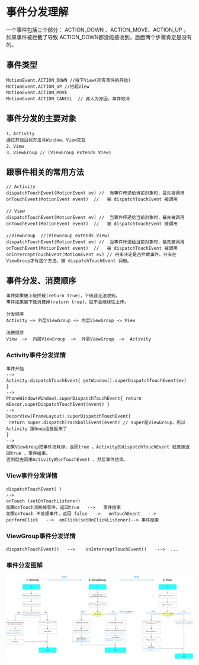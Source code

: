 # 事件分发理解
一个事件包括三个部分： ACTION_DOWN 、ACTION_MOVE、ACTION_UP 。
如果事件被拦截了导致 ACTION_DOWN都没能接收到，后面两个步骤肯定是没有的。

## 事件类型 
```text
MotionEvent.ACTION_DOWN //按下View(所有事件的开始)
MotionEvent.ACTION_UP //抬起View 
MotionEvent.ACTION_MOVE
MotionEvent.ACTION_CANCEL  // 非人为原因，事件取消
```

## 事件分发的主要对象
```text
1、Activity 
通过其他回调方法与Window、View交互
2、View  
3、ViewGroup // (ViewGroup extends View) 
```

## 跟事件相关的常用方法
```text
// Activity
dispatchTouchEvent(MotionEvent ev) //  当事件传递给当前对象时，最先被调用
onTouchEvent(MotionEvent event)  //   被 dispatchTouchEvent 被调用

// View 
dispatchTouchEvent(MotionEvent ev) //  当事件传递给当前对象时，最先被调用
onTouchEvent(MotionEvent event)  //   被 dispatchTouchEvent 被调用

//ViewGroup  //(ViewGroup extends View) 
dispatchTouchEvent(MotionEvent ev) //  当事件传递给当前对象时，最先被调用
onTouchEvent(MotionEvent event)  //   被 dispatchTouchEvent 被调用
onInterceptTouchEvent(MotionEvent ev) // 用来决定是否拦截事件。只有在ViewGroup才有这个方法。被 dispatchTouchEvent 调用。
```


## 事件分发、消费顺序
```text
事件如果被上级拦截(return true)，下级就无法收到。
事件如果被下级消费掉(return true)，就不会继续往上传。

分发顺序
Activity –> 外层ViewGroup –> 内层ViewGroup –> View

消费顺序
View  –>  内层ViewGroup  –>  外层ViewGroup  –>  Activity
```

### Activity事件分发详情
```text
事件开始  
-->  
Activity.dispatchTouchEvent{ getWindow().superDispatchTouchEvent(ev)  } 
-->  
PhoneWindow(Window).superDispatchTouchEvent{ return mDecor.superDispatchTouchEvent(event) }
-->  
DecorView(FrameLayout).superDispatchTouchEvent{
 return super.dispatchTrackballEvent(event) // super是ViewGroup，所以Activity 跟Goup连接起来了
}
-->  
如果ViewGroup把事件消耗掉，返回true ，Activity的dispatchTouchEvent 就直接返回true ，事件结束。 
否则就去调用Activity的onTouchEvent ，然后事件结束。
```

### View事件分发详情
```text
dispatchTouchEvent( )  
-->   
onTouch (setOnTouchListener)
如果onTouch消耗掉事件，返回true   -->   事件结束
如果onTouch 不处理事件，返回 false  -->   onTouchEvent   -->   performClick   -->  onClick(setOnClickListener)--> 事件结束
```


### ViewGroup事件分发详情
```text
dispatchTouchEvent()   -->    onInterceptTouchEvent()    -->  ...
```
 
 ### 事件分发图解
 ![事件分发流程图.png](../pics/事件分发流程图.png)